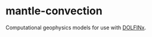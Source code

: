 # mantle-convection

Computational geophysics models for use
with [DOLFINx](https://github.com/FEniCS/dolfinx).
